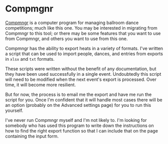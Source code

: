 # Compmgnr

[Compmngr](https://www.douglassassociates.com/) is a computer program for managing ballroom dance competitions; much like this one.  You may be
interested in migrating from Compmngr to this tool; or there may be some
features that you want to use from Compmngr, and others you want to use
from this one.

Compmngr has the ability to export heats in a variety of formats. I've
written a script that can be used to import people, dances, and entries
from exports in `xlsx` and `txt` formats.

These scripts were written without the benefit of any documentation, but
they have been used successfully in a single event.  Undoubtedly this
script will need to be modified when the next event's export is processed.
Over time, it will become more resilient.

But for now, the process is to email me the export and have me run the
script for you.  Once I'm confident that it will handle most cases there
will be an option (probably on the Advanced settings page) for you to
run this yourself.

I've never run Compmngr myself and I'm not likely to.  I'm looking for
somebody who has used this program to write down the instructions on how
to find the right export function so that I can include that on the
page containing the input form.
